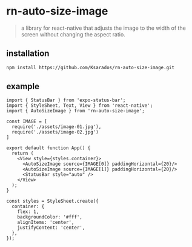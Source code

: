 # rn-auto-size-image

> a library for react-native that adjusts the image to the width of the screen without changing the aspect ratio.

## installation

```bash
npm install https://github.com/Ksarados/rn-auto-size-image.git
```

## example


```tsx
import { StatusBar } from 'expo-status-bar';
import { StyleSheet, Text, View } from 'react-native';
import { AutoSizeImage } from 'rn-auto-size-image';

const IMAGE = [
  require('./assets/image-01.jpg'),
  require('./assets/image-02.jpg')
]

export default function App() {
  return (
    <View style={styles.container}>
      <AutoSizeImage source={IMAGE[0]} paddingHorizontal={20}/>
      <AutoSizeImage source={IMAGE[1]} paddingHorizontal={20}/>
      <StatusBar style="auto" />
    </View>
  );
}

const styles = StyleSheet.create({
  container: {
    flex: 1,
    backgroundColor: '#fff',
    alignItems: 'center',
    justifyContent: 'center',
  },
});
```